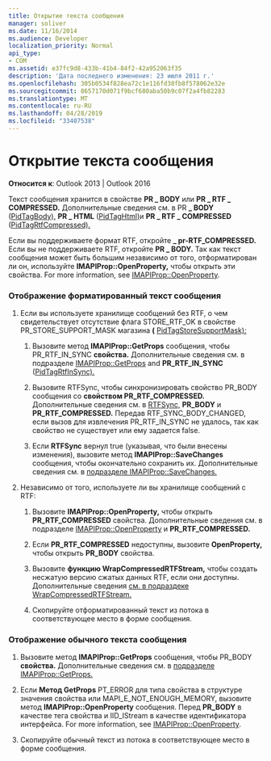 ```yaml
---
title: Открытие текста сообщения
manager: soliver
ms.date: 11/16/2014
ms.audience: Developer
localization_priority: Normal
api_type:
- COM
ms.assetid: e37fc9d8-433b-41b4-84f2-42a952063f35
description: 'Дата последнего изменения: 23 июля 2011 г.'
ms.openlocfilehash: 305b0534f828ea72c1e116fd38fb8f578062e32e
ms.sourcegitcommit: 8657170d071f9bcf680aba50b9c07f2a4fb82283
ms.translationtype: MT
ms.contentlocale: ru-RU
ms.lasthandoff: 04/28/2019
ms.locfileid: "33407538"
---
```

# <a name="opening-message-text"></a>Открытие текста сообщения

**Относится к**: Outlook 2013 | Outlook 2016 
  
Текст сообщения хранится в свойстве **PR \_ BODY** или **PR \_ RTF \_ COMPRESSED.** Дополнительные сведения см. в PR **\_ BODY** ([PidTagBody),](pidtagbody-canonical-property.md) **PR \_ HTML** ([PidTagHtml)](pidtaghtml-canonical-property.md)и **PR \_ RTF \_ COMPRESSED** ([PidTagRtfCompressed).](pidtagrtfcompressed-canonical-property.md) 

Если вы поддерживаете формат RTF, откройте **\_ pr-RTF_COMPRESSED.** Если вы не поддерживаете RTF, откройте **PR \_ BODY.** Так как текст сообщения может быть большим независимо от того, отформатирован ли он, используйте **IMAPIProp::OpenProperty,** чтобы открыть эти свойства. For more information, see [IMAPIProp::OpenProperty](imapiprop-openproperty.md).
  
### <a name="to-display-formatted-message-text"></a>Отображение форматированный текст сообщения
  
1. Если вы используете хранилище сообщений без RTF, о чем свидетельствует отсутствие флага STORE_RTF_OK в свойстве PR_STORE_SUPPORT_MASK магазина **(** [PidTagStoreSupportMask):](pidtagstoresupportmask-canonical-property.md)
    
    1. Вызовите метод **IMAPIProp::GetProps** сообщения, чтобы PR_RTF_IN_SYNC **свойства.** Дополнительные сведения см. в подразделе [IMAPIProp::GetProps](imapiprop-getprops.md) and **PR_RTF_IN_SYNC** ([PidTagRtfInSync).](pidtagrtfinsync-canonical-property.md)
        
    2. Вызовите RTFSync, чтобы синхронизировать свойство PR_BODY сообщения со **свойством PR_RTF_COMPRESSED.** Дополнительные сведения см. в [RTFSync,](rtfsync.md) **PR_BODY** и **PR_RTF_COMPRESSED.** Передав RTF_SYNC_BODY_CHANGED, если вызов для  извлечения PR_RTF_IN_SYNC не удалось, так как свойство не существует или ему задается false. 
        
    3. Если **RTFSync** вернул true (указывая, что были внесены изменения), вызовите метод **IMAPIProp::SaveChanges** сообщения, чтобы окончательно сохранить их. Дополнительные сведения см. в [подразделе IMAPIProp::SaveChanges.](imapiprop-savechanges.md)
    
2. Независимо от того, используете ли вы хранилище сообщений с RTF:
    
    1. Вызовите **IMAPIProp::OpenProperty,** чтобы открыть **PR_RTF_COMPRESSED** свойства. Дополнительные сведения см. в подразделе [IMAPIProp::OpenProperty](imapiprop-openproperty.md) и **PR_RTF_COMPRESSED.**
        
    2. Если **PR_RTF_COMPRESSED** недоступны, вызовите **OpenProperty,** чтобы открыть **PR_BODY** свойства. 
        
    3. Вызовите **функцию WrapCompressedRTFStream,** чтобы создать несжатую версию сжатых данных RTF, если они доступны. Дополнительные сведения [см. в подраздеке WrapCompressedRTFStream.](wrapcompressedrtfstream.md)
        
    4. Скопируйте отформатированный текст из потока в соответствующее место в форме сообщения. 
    
### <a name="to-display-plain-message-text"></a>Отображение обычного текста сообщения
  
1. Вызовите метод **IMAPIProp::GetProps** сообщения, чтобы PR_BODY **свойства.** Дополнительные сведения см. в [подразделе IMAPIProp::GetProps.](imapiprop-getprops.md)
    
2. Если **Метод GetProps** PT_ERROR для типа свойства в структуре значения свойства или MAPI_E_NOT_ENOUGH_MEMORY, вызовите метод **IMAPIProp::OpenProperty** сообщения. Перед **PR_BODY** в качестве тега свойства и IID_IStream в качестве идентификатора интерфейса. For more information, see [IMAPIProp::OpenProperty](imapiprop-openproperty.md).
    
3. Скопируйте обычный текст из потока в соответствующее место в форме сообщения. 
    


